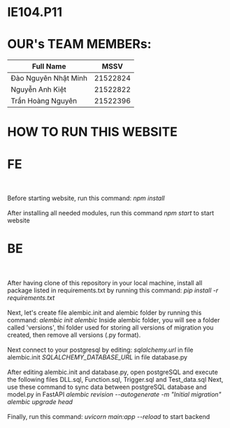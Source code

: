 # IE104.P11
# OUR's TEAM MEMBERs:
<table>
  <thead>
    <th>Full Name</th>
    <th>MSSV</th>
  </thead>
  <tbody>
    <tr>
      <td>Đào Nguyên Nhật Minh</td>
      <td>21522824</td>
    </tr>
    <tr>
      <td>Nguyễn Anh Kiệt</td>
      <td>21522822</td>
    </tr>
    <tr>
      <td>Trần Hoàng Nguyên</td>
      <td>21522396</td>
    </tr>    
  </tbody>
</table>

# HOW TO RUN THIS WEBSITE
<h1>FE</h1>
  <br/>
  <br/>
  Before starting website, run this command: <i>npm install</i>
  <br/>
  <br/>
  After installing all needed modules, run this command <i>npm start</i> to start website
  
<h1>BE</h1>
  <br/>
  <br/>
  After having clone of this repository in your local machine, install all package listed in requirements.txt by running this command: <i>pip install -r requirements.txt</i>
  <br/>
  <br/>
  Next, let's create file alembic.init and alembic folder by running this command: <i>alembic init alembic</i>
  Inside alembic folder, you will see a folder called 'versions', thí folder used for storing all versions of migration you created, then remove all versions (.py format).
  <br/>
  <br/>
  Next connect to your postgresql by editing:
  <i>sqlalchemy.url</i> in file alembic.init
  <i>SQLALCHEMY_DATABASE_URL</i> in file database.py
  <br/>
  <br/>
  After editing alembic.init and database.py, open postgreSQL and execute the following files DLL.sql, Function.sql, Trigger.sql and Test_data.sql
  Next, use these command to sync data between postgreSQL database and model.py in FastAPI
  <i>alembic revision --autogenerate -m "Initial migration"</i>
  <i>alembic upgrade head</i>
  <br/>
  <br/>
  Finally, run this command: <i>uvicorn main:app --reload</i> to start backend
